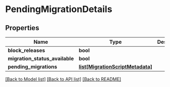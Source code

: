 # PendingMigrationDetails

## Properties
Name | Type | Description | Notes
------------ | ------------- | ------------- | -------------
**block_releases** | **bool** |  | [optional] 
**migration_status_available** | **bool** |  | [optional] 
**pending_migrations** | [**list[MigrationScriptMetadata]**](MigrationScriptMetadata.md) |  | [optional] 

[[Back to Model list]](../README.md#documentation-for-models) [[Back to API list]](../README.md#documentation-for-api-endpoints) [[Back to README]](../README.md)

